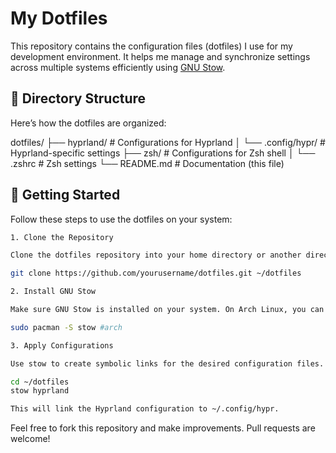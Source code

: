 # My Dotfiles

This repository contains the configuration files (dotfiles) I use for my development environment. It helps me manage and synchronize settings across multiple systems efficiently using [GNU Stow](https://www.gnu.org/software/stow/).

## 📁 Directory Structure

Here’s how the dotfiles are organized:

dotfiles/
├── hyprland/ # Configurations for Hyprland
│ └── .config/hypr/ # Hyprland-specific settings
├── zsh/ # Configurations for Zsh shell
│ └── .zshrc # Zsh settings
└── README.md # Documentation (this file)

## 🚀 Getting Started

Follow these steps to use the dotfiles on your system:

```bash
1. Clone the Repository

Clone the dotfiles repository into your home directory or another directory of your choice:

git clone https://github.com/yourusername/dotfiles.git ~/dotfiles

2. Install GNU Stow

Make sure GNU Stow is installed on your system. On Arch Linux, you can install it with:

sudo pacman -S stow #arch

3. Apply Configurations

Use stow to create symbolic links for the desired configuration files. For example:

cd ~/dotfiles
stow hyprland

This will link the Hyprland configuration to ~/.config/hypr.

```

Feel free to fork this repository and make improvements. Pull requests are welcome!
